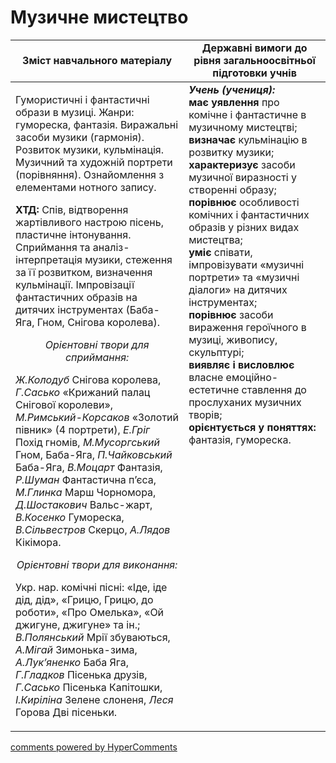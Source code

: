 <div id="hypercomments_widget" class="js-hypercomments-widget invisible"></div>

Музичне мистецтво
=============================================

<table>
  <tr>
    <td width="55%" align="center"><b>Зміст навчального матеріалу</b></td>
    <td width="45%" align="center"><b>Державні вимоги до рівня загальноосвітньої підготовки учнів</b></td>
  </tr>
<tbody>
  <tr>
    <td width="55%" style="vertical-align:top !important;">
<p>Гумористичні і фантастичні образи в музиці. Жанри: гумореска, фантазія. Виражальні засоби музики (гармонія). Розвиток музики, кульмінація. Музичний та художній портрети (порівняння). Ознайомлення з елементами нотного запису.</p>
<p><b>ХТД:</b> Спів, відтворення жартівливого настрою пісень, пластичне інтонування. Сприймання та аналіз-інтерпретація музики, стеження за  її розвитком, визначення кульмінації. Імпровізації фантастичних образів на дитячих інструментах (Баба-Яга, Гном, Снігова королева).</p>
<center><i>Орієнтовні твори для сприймання:</i></center>
<p><i>Ж.Колодуб</i> Снігова королева, <i>Г.Сасько</i> «Крижаний палац Снігової королеви», <i>М.Римський-Корсаков</i> «Золотий півник» (4 портрети), <i>Е.Гріг</i> Похід гномів,  <i>М.Мусоргський</i> Гном, Баба-Яга, <i>П.Чайковський</i> Баба-Яга, <i>В.Моцарт</i> Фантазія, <i>Р.Шуман</i> Фантастична п’єса,  <i>М.Глинка</i> Марш Чорномора, <i>Д.Шостакович</i> Вальс-жарт, <i>В.Косенко</i> Гумореска, <i>В.Сільвестров</i> Скерцо, <i>А.Лядов</i> Кікімора.</p>
<center><i>Орієнтовні твори для виконання:</i></center>
<p>Укр. нар. комічні пісні: «Іде, іде дід, дід», «Грицю, Грицю, до роботи», «Про Омелька», «Ой джигуне, джигуне» та ін.; <i>В.Полянський</i> Мрії збуваються, <i>А.Мігай</i> Зимонька-зима, <i>А.Лук’яненко</i> Баба Яга, <i>Г.Гладков</i> Пісенька друзів, <i>Г.Сасько</i> Пісенька Капітошки, <i>І.Киріліна</i> Зелене слоненя, <i>Леся</i> Горова Дві пісеньки.</p>
	</td>
<td width="45%" style="vertical-align:top !important;"><b><i>Учень (учениця):</i></b><br>
<b>має уявлення</b> про комічне і фантастичне в музичному мистецтві;<br>
<b>визначає</b> кульмінацію в розвитку музики;<br>
<b>характеризує</b> засоби музичної виразності у створенні образу;<br>
<b>порівнює</b> особливості комічних і фантастичних образів у різних видах мистецтва;<br>
<b>уміє</b> співати, імпровізувати «музичні портрети» та «музичні діалоги» на дитячих інструментах;<br>
<b>порівнює</b> засоби вираження героїчного в музиці, живопису, скульптурі;<br>
<b>виявляє і висловлює</b> власне емоційно-естетичне ставлення до прослуханих музичних творів;<br>
<b>орієнтується у поняттях:</b> фантазія, гумореска.<br>
</td>
	</tr>
</tbody>
</table>

<div class="js-hypercomments-container">
<a href="http://hypercomments.com" class="hc-link" title="comments widget">comments powered by HyperComments</a>
</div>